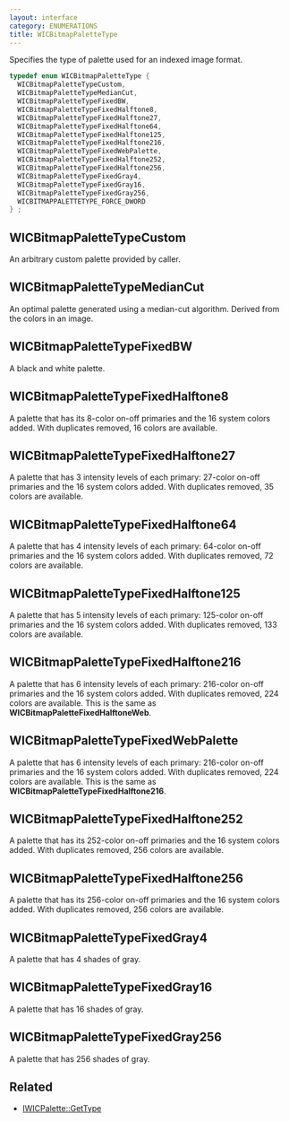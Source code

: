 ```yaml
---
layout: interface
category: ENUMERATIONS
title: WICBitmapPaletteType
---
```


Specifies the type of palette used for an indexed image format.

```cpp
typedef enum WICBitmapPaletteType {
  WICBitmapPaletteTypeCustom,
  WICBitmapPaletteTypeMedianCut,
  WICBitmapPaletteTypeFixedBW,
  WICBitmapPaletteTypeFixedHalftone8,
  WICBitmapPaletteTypeFixedHalftone27,
  WICBitmapPaletteTypeFixedHalftone64,
  WICBitmapPaletteTypeFixedHalftone125,
  WICBitmapPaletteTypeFixedHalftone216,
  WICBitmapPaletteTypeFixedWebPalette,
  WICBitmapPaletteTypeFixedHalftone252,
  WICBitmapPaletteTypeFixedHalftone256,
  WICBitmapPaletteTypeFixedGray4,
  WICBitmapPaletteTypeFixedGray16,
  WICBitmapPaletteTypeFixedGray256,
  WICBITMAPPALETTETYPE_FORCE_DWORD
} ;
```

## WICBitmapPaletteTypeCustom

An arbitrary custom palette provided by caller.

## WICBitmapPaletteTypeMedianCut

An optimal palette generated using a median-cut algorithm. Derived from the colors in an image.

## WICBitmapPaletteTypeFixedBW

A black and white palette.

## WICBitmapPaletteTypeFixedHalftone8

A palette that has its 8-color on-off primaries and the 16 system colors added. With duplicates removed, 16 colors are available.

## WICBitmapPaletteTypeFixedHalftone27

A palette that has 3 intensity levels of each primary: 27-color on-off primaries and the 16 system colors added. With duplicates removed, 35 colors are available.

## WICBitmapPaletteTypeFixedHalftone64

A palette that has 4 intensity levels of each primary: 64-color on-off primaries and the 16 system colors added. With duplicates removed, 72 colors are available.

## WICBitmapPaletteTypeFixedHalftone125

A palette that has 5 intensity levels of each primary: 125-color on-off primaries and the 16 system colors added. With duplicates removed, 133 colors are available.

## WICBitmapPaletteTypeFixedHalftone216

A palette that has 6 intensity levels of each primary: 216-color on-off primaries and the 16 system colors added. With duplicates removed, 224 colors are available. This is the same as **WICBitmapPaletteFixedHalftoneWeb**.

## WICBitmapPaletteTypeFixedWebPalette

A palette that has 6 intensity levels of each primary: 216-color on-off primaries and the 16 system colors added. With duplicates removed, 224 colors are available. This is the same as **WICBitmapPaletteTypeFixedHalftone216**.

## WICBitmapPaletteTypeFixedHalftone252

A palette that has its 252-color on-off primaries and the 16 system colors added. With duplicates removed, 256 colors are available.

## WICBitmapPaletteTypeFixedHalftone256

A palette that has its 256-color on-off primaries and the 16 system colors added. With duplicates removed, 256 colors are available.

## WICBitmapPaletteTypeFixedGray4

A palette that has 4 shades of gray.

## WICBitmapPaletteTypeFixedGray16

A palette that has 16 shades of gray.

## WICBitmapPaletteTypeFixedGray256

A palette that has 256 shades of gray.

## Related

- [IWICPalette::GetType](IWICPalette#gettype)
